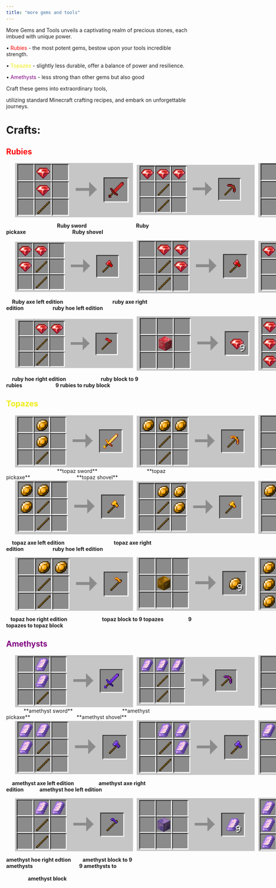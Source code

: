 ```yaml
---
title: "more gems and tools"
---
```


<head>
  <link rel="icon" href="/assets/favicon.ico" type="image/x-icon">
</head>

<style>
.horizon {
  padding: 0 24px;
  margin-right: 5px;
  display: flex;
/*   justify-content: center; */
  align-items: center;
  max-width: 400px
}
.caption {
  font-weight: bold;
  text-align: center;
}
img {
  margin-right: 10px;
/*   max-inline-size: 150px; */
/*   writing-mode: horizontal-tb;  */
  width: 80%; /* Scaled to 80% of the container's width */
  height: auto; /* Maintains aspect ratio */
}
</style>


More Gems and Tools unveils a captivating realm of precious stones, each imbued with unique power. 

 <p>• <span style="color: red;">Rubies</span> - the most potent gems, bestow upon your tools incredible strength. </p>

 <p>• <span style="color: #f0ec11;">Topazes</span> - slightly less durable, offer a balance of power and resilience. </p>

 <p>• <span style="color: purple;">Amethysts</span> - less strong than other gems but also good</p>

 Craft these gems into extraordinary tools, 
 
utilizing standard Minecraft crafting recipes, and embark on unforgettable journeys.


# Crafts:

<h2 style="color:red">Rubies</h2>

<div class="horizon">
  <img src="images/rubies/ruby_sword.png" alt="ruby_sword">
  <img src="images/rubies/ruby_pickaxe.png" alt="ruby_pickaxe">
  <img src="images/rubies/ruby_shovel.png" alt="Ruby_shovel">
</div>

                                   **Ruby sword**                                  **Ruby pickaxe**                                **Ruby shovel**
     
<div class="horizon">
    <img src="images/rubies/ruby_axe_left.png" alt="ruby_axe">
    <img src="images/rubies/ruby_axe_right.png" alt="ruby_axe">
    <img src="images/rubies/ruby_hoe_left.png" alt="Ruby_hoe">
</div>

    **Ruby axe left edition**                                  **ruby axe right edition**                    **ruby hoe left edition**

<div class="horizon">
  <img src="images/rubies/ruby_hoe_right.png" alt="ruby_hoe">
  <img src="images/rubies/ruby_block_to_rubies.png" alt="ruby_pickaxe">
  <img src="images/rubies/rubies_to_ruby_block.png" alt="Rubies to ruby block">
</div>

    **ruby hoe right edition**                        **ruby block to 9 rubies**                       **9 rubies to ruby block**

<h2 style="color:#f0ec11">Topazes</h2>

<div class="horizon">
    <img src="images/topazes/topaz_sword.png" alt="topaz_sword">
    <img src="images/topazes/topaz_pickaxe.png" alt="topaz_pickaxe">
    <img src="images/topazes/topaz_shovel.png" alt="topaz_shovel">
</div>
                                   **topaz sword**                                  **topaz pickaxe**                                **topaz shovel**

<div class="horizon">
    <img src="images/topazes/topaz_axe_left.png" alt="topaz_axe">
    <img src="images/topazes/topaz_axe_right.png" alt="topaz_axe">
    <img src="images/topazes/topaz_hoe_left.png" alt="topaz_hoe">
</div>

    **topaz axe left edition**                                  **topaz axe right edition**                    **ruby hoe left edition**

<div class="horizon">
  <img src="images/topazes/topaz_hoe_right.png" alt="topaz_hoe">
  <img src="images/topazes/topaz_block_to_topazes.png" alt="topaz_pickaxe">
  <img src="images/topazes/topazes_to_topaz_block.png" alt="topazes to topaz block">
</div>

   **topaz hoe right edition**                        **topaz block to 9 topazes**                 **9 topazes to topaz block**

<h2 style="color:purple">Amethysts</h2>

<div class="horizon">
    <img src="images/amethysts/amethyst_sword.png" alt="amethyst_sword">
    <img src="images/amethysts/amethyst_pickaxe.png" alt="amethyst_pickaxe">
    <img src="images/amethysts/amethyst_shovel.png" alt="amethyst_shovel">
</div>
            **amethyst sword**                                  **amethyst pickaxe**                                **amethyst shovel**

<div class="horizon">
    <img src="images/amethysts/amethyst_axe_left.png" alt="amethyst_axe">
    <img src="images/amethysts/amethyst_axe_right.png" alt="amethyst_axe">
    <img src="images/amethysts/amethyst_hoe_left.png" alt="amethyst_hoe">
</div>

    **amethyst axe left edition**                 **amethyst axe right edition**           **amethyst hoe left edition**

<div class="horizon">
    <img src="images/amethysts/amethyst_hoe_right.png" alt="amethyst_hoe">
    <img src="images/amethysts/amethyst_block_to_amethysts.png" alt="amethyst_block_to_amethysts">
    <img src="images/amethysts/amethysts_to_amethyst_block.png" alt="amethysts_to_amethyst_block">
</div>

**amethyst hoe right edtion**        **amethyst block to 9 amethysts**                                **9 amethysts to**
                                                                                                                                               **amethyst block**

